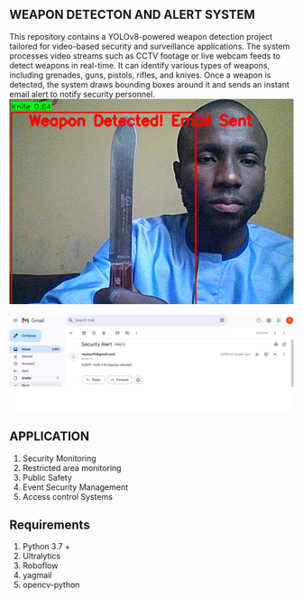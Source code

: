 ## WEAPON DETECTON AND ALERT SYSTEM

This repository contains a YOLOv8-powered weapon detection project tailored for video-based security and surveillance applications.
The system processes video streams such as CCTV footage or live webcam feeds to detect weapons in real-time. 
It can identify various types of weapons, including grenades, guns, pistols, rifles, and knives. 
Once a weapon is detected, the system draws bounding boxes around it and sends an instant email alert to notify security personnel.
![image alt](https://github.com/riyeba/weapon-detection-alert-system/blob/main/detected_weapon.png?raw=true)


![image alt](https://github.com/riyeba/weapon-detection-alert-system/blob/main/message_receivedd.png?raw=true)


## APPLICATION
1. Security Monitoring
2. Restricted area monitoring
3. Public Safety
4. Event Security Management
5. Access control Systems

## Requirements
1. Python 3.7 +
2. Ultralytics
3. Roboflow
4. yagmail
5. opencv-python
   
